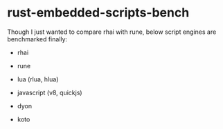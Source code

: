 # rust-embedded-scripts-bench

Though I just wanted to compare rhai with rune, below script engines are benchmarked finally:

- rhai

- rune

- lua (rlua, hlua)

- javascript (v8, quickjs)

- dyon

- koto

